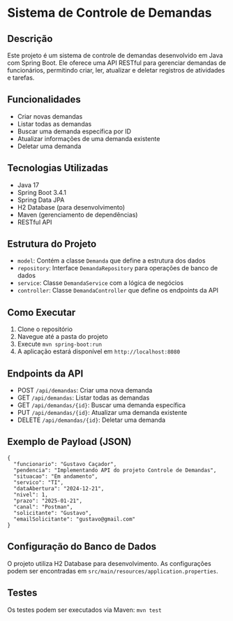 # Sistema de Controle de Demandas

## Descrição
Este projeto é um sistema de controle de demandas desenvolvido em Java com Spring Boot. Ele oferece uma API RESTful para gerenciar demandas de funcionários, permitindo criar, ler, atualizar e deletar registros de atividades e tarefas.

## Funcionalidades
- Criar novas demandas
- Listar todas as demandas
- Buscar uma demanda específica por ID
- Atualizar informações de uma demanda existente
- Deletar uma demanda

## Tecnologias Utilizadas
- Java 17
- Spring Boot 3.4.1
- Spring Data JPA
- H2 Database (para desenvolvimento)
- Maven (gerenciamento de dependências)
- RESTful API

## Estrutura do Projeto
- `model`: Contém a classe `Demanda` que define a estrutura dos dados
- `repository`: Interface `DemandaRepository` para operações de banco de dados
- `service`: Classe `DemandaService` com a lógica de negócios
- `controller`: Classe `DemandaController` que define os endpoints da API

## Como Executar
1. Clone o repositório
2. Navegue até a pasta do projeto
3. Execute `mvn spring-boot:run`
4. A aplicação estará disponível em `http://localhost:8080`

## Endpoints da API
- POST `/api/demandas`: Criar uma nova demanda
- GET `/api/demandas`: Listar todas as demandas
- GET `/api/demandas/{id}`: Buscar uma demanda específica
- PUT `/api/demandas/{id}`: Atualizar uma demanda existente
- DELETE `/api/demandas/{id}`: Deletar uma demanda

## Exemplo de Payload (JSON)
```
{
  "funcionario": "Gustavo Caçador",
  "pendencia": "Implementando API do projeto Controle de Demandas",
  "situacao": "Em andamento",
  "servico": "TI",
  "dataAbertura": "2024-12-21",
  "nivel": 1,
  "prazo": "2025-01-21",
  "canal": "Postman",
  "solicitante": "Gustavo",
  "emailSolicitante": "gustavo@gmail.com"
}
```

## Configuração do Banco de Dados
O projeto utiliza H2 Database para desenvolvimento. As configurações podem ser encontradas em `src/main/resources/application.properties`.

## Testes
Os testes podem ser executados via Maven: `mvn test`
